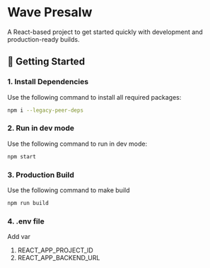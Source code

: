 # Wave Presalw

A React-based project to get started quickly with development and production-ready builds.

## 🚀 Getting Started

### 1. Install Dependencies

Use the following command to install all required packages:

```bash
npm i --legacy-peer-deps
```

### 2. Run in dev mode

Use the following command to run in dev mode:

```bash
npm start
```

### 3. Production Build

Use the following command to make build

```bash
npm run build
```

### 4. .env file

Add var 

1.  REACT_APP_PROJECT_ID  
2.  REACT_APP_BACKEND_URL

